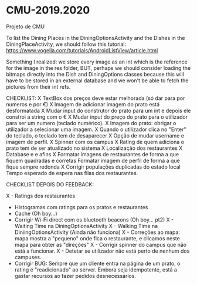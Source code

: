 # CMU-2019.2020
Projeto de CMU

To list the Dining Places in the DiningOptionsActivity and the Dishes in the DiningPlaceActivity, we should follow this tutorial: https://www.vogella.com/tutorials/AndroidListView/article.html

Something I realized: we store every image as an int which is the reference for the image in the res folder, BUT, perhaps we should consider loading the bitmaps directly into the Dish and DiningOptions classes because this will have to be stored in an external database and we won't be able to fetch the pictures from their int refs.

CHECKLIST:
X TextBox dos preços deve estar melhorada (só dar para por numeros e por €)
X Imagem de adicionar imagem do prato está desformatada
X Mudar input do construtor do prato para um int e depois ele constroi a string com o €
X Mudar input do preço do prato para o utilizador para ser um numero (teclado numérico).
X Imagem do prato: obrigar o utilizador a selecionar uma imagem.
X Quando o utilizador clica no "Enter" do teclado, o teclado tem de desaparecer
X Opção de mudar username e imagem de perfil.
X Spinner com os campus
X Rating de quem adiciona o prato tem de ser atualizado no sistema
X Localização dos restaurantes
X Database e e afins
X Formatar imagens de restaurantes de forma a que fiquem quadradas e corretas
Formatar imagem de perfil de forma a que fique sempre redonda
X Corrigir populações duplicadas do estado local
Tempo esperado de espera nas filas dos restaurantes.

CHECKLIST DEPOIS DO FEEDBACK:

X - Ratings dos restaurantes
- Histogramas com ratings para os pratos e restaurantes
- Cache (Oh boy...)
- Corrigir Wi-Fi direct com os bluetooth beacons (Oh boy... pt2)
X - Waiting Time na DiningOptionsActivity
X - Walking Time na DiniingOptionsActivity (Ainda não funciona)
X - Correções ao mapa: mapa mostra a "pequeno" onde fica o restaurante, e clicamos neste mapa para obter as "direções"
X - Corrigir spinner do campus que não está a funcionar.
X - Detetar se utilizador não está perto de nenhum dos campuses.
 - Corrigir BUG: Sempre que um cliente entra na página de um prato, o rating é "readicionado" ao server. Embora seja idempotente, está a gastar recursos ao fazer pedidos desnecessários.